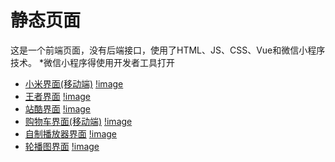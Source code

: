 # 静态页面

这是一个前端页面，没有后端接口，使用了HTML、JS、CSS、Vue和微信小程序技术。
*微信小程序得使用开发者工具打开

- [小米界面(移动端)](https://484869326.github.io/staticPage/小米/)
[!image](https://github.com/484869326/staticPage/blob/main/picture/mi.png?raw=true)
- [王者界面](https://484869326.github.io/staticPage/王者/)
[!image](https://github.com/484869326/staticPage/blob/main/picture/king.png?raw=true)
- [站酷界面](https://484869326.github.io/staticPage/站酷/)
[!image](https://github.com/484869326/staticPage/blob/main/picture/ku.png?raw=true)
- [购物车界面(移动端)](https://484869326.github.io/staticPage/shoppingCart/shopping.html)
[!image](https://github.com/484869326/staticPage/blob/main/picture/shoppingCart.png?raw=true)
- [自制播放器界面](https://484869326.github.io/staticPage/video/video.html)
[!image](https://github.com/484869326/staticPage/blob/main/picture/video.png?raw=true)
- [轮播图界面](https://484869326.github.io/staticPage/swiper)
[!image](https://github.com/484869326/staticPage/blob/main/picture/swiper.png?raw=true)
